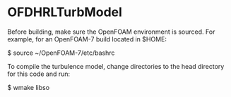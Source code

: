 # OFDHRLTurbModel

Before building, make sure the OpenFOAM environment is sourced. For example, for an OpenFOAM-7 build located in $HOME:

$ source ~/OpenFOAM-7/etc/bashrc

To compile the turbulence model, change directories to the head directory for this code and run:

$ wmake libso
